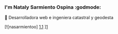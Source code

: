 ### I'm Nataly Sarmiento Ospina :godmode:

:toolbox: Desarrolladora web e ingeniera catastral y geodesta 

[![nasarmientoo] [1.1] ][1]

[1.1]: ![icons8-linkedin-24](https://user-images.githubusercontent.com/72315710/126537564-5a93048b-20fe-4fd1-a667-d1dc9165da11.png)

[1]: https://www.linkedin.com/in/nasarmientoo/


